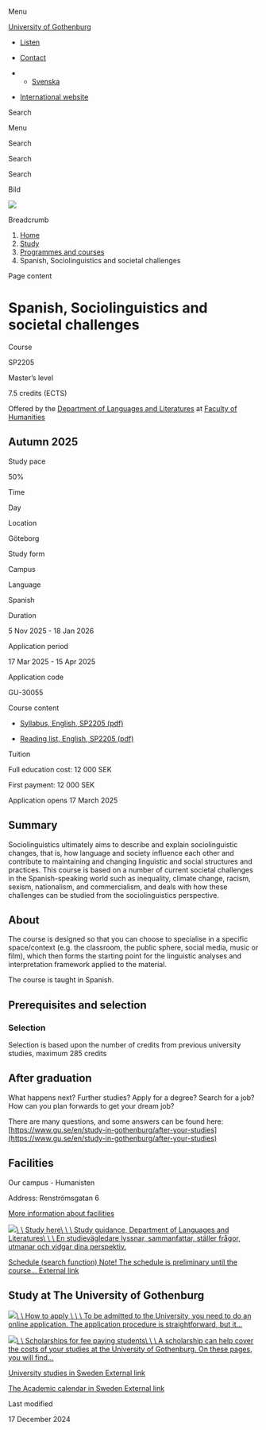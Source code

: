 Menu

[University of Gothenburg](/en)

- [Listen](//app-eu.readspeaker.com/cgi-bin/rsent?customerid=9467&lang=en_uk&readclass=region--content&url=https%3A%2F%2Fwww.gu.se%2Fen%2Fstudy-gothenburg%2Fspanish-sociolinguistics-and-societal-challenges-sp2205 "Listen with ReadSpeaker")

- [Contact](/en/contact)

- - [Svenska](/studera/hitta-utbildning/spanska-sociolingvistik-och-samhallsutmaningar-sp2205)
- [International website](/en/study-gothenburg/spanish-sociolinguistics-and-societal-challenges-sp2205)

Search


Menu


Search


Search

Search

Bild

![](/sites/default/files/styles/100_10_3_xmedium_1x/public/kop_assets/83ea487bac57fc741fb61dc060c873ef4681f12f.jpg?h=cf6aa399&itok=Q7EsPPc8)

Breadcrumb

1. [Home](/en)
2. [Study](/en/study-in-gothenburg)
3. [Programmes and courses](/en/study-in-gothenburg/study-options)
4. Spanish, Sociolinguistics and societal challenges


Page content

# Spanish, Sociolinguistics and societal challenges

Course


SP2205


Master’s level



7.5 credits (ECTS)



Offered by the
[Department of Languages and Literatures](https://www.gu.se/en/languages)
at
[Faculty of Humanities](https://www.gu.se/en/humanities)

## Autumn 2025

Study pace


50%

Time


Day

Location


Göteborg

Study form


Campus

Language


Spanish

Duration


5 Nov 2025
\- 18 Jan 2026

Application period


17 Mar 2025
\- 15 Apr 2025

Application code


GU-30055

Course content


- [Syllabus, English, SP2205 (pdf)](https://kursplaner.gu.se/pdf/kurs/en/SP2205)


- [Reading list, English, SP2205 (pdf)](https://kursplaner.gu.se/english/SP2205_Litteratur_34760_V23.pdf)


Tuition


Full education cost: 12 000 SEK

First payment: 12 000 SEK

Application opens 17 March 2025


## Summary

Sociolinguistics ultimately aims to describe and explain sociolinguistic changes, that is, how language and society influence each other and contribute to maintaining and changing linguistic and social structures and practices. This course is based on a number of current societal challenges in the Spanish-speaking world such as inequality, climate change, racism, sexism, nationalism, and commercialism, and deals with how these challenges can be studied from the sociolinguistics perspective.

## About

The course is designed so that you can choose to specialise in a specific space/context (e.g. the classroom, the public sphere, social media, music or film), which then forms the starting point for the linguistic analyses and interpretation framework applied to the material.

The course is taught in Spanish.

## Prerequisites and selection

### Selection

Selection is based upon the number of credits from previous university studies, maximum 285 credits

## After graduation

What happens next? Further studies? Apply for a degree? Search for a job? How can you plan forwards to get your dream job?

There are many questions, and some answers can be found here: [https://www.gu.se/en/study-in-gothenburg/after-your-studies](https://www.gu.se/en/study-in-gothenburg/after-your-studies)

## Facilities

Our campus - Humanisten

Address: Renströmsgatan 6

[More information about facilities](https://www.gu.se/en/study-gothenburg/our-campus-humanisten)

[![](/sites/default/files/dynamic-image/dynamic_image_2188_264/public/2020-04/gabrielle-henderson-HJckKnwCXxQ-unsplash.jpg?media_id=3813&width=1904&height=226)\\
\\
Study here\\
\\
\\
Study guidance, Department of Languages and Literatures\\
\\
\\
En studievägledare lyssnar, sammanfattar, ställer frågor, utmanar och vidgar dina perspektiv.](/en/languages/study-here/study-guidance)

[Schedule (search function) Note! The schedule is preliminary until the course… External link](https://cloud.timeedit.net/gu/web/schema/ri1g5012ywQ0XxQQQZZu0YvZ0Y5ZQ0nw.html "External link")

## Study at The University of Gothenburg

[![](/sites/default/files/dynamic-image/dynamic_image_2188_218/public/2020-03/cytonn-photography-ZJEKICY5EXY-unsplash.jpg?media_id=2553&width=1904&height=208)\\
\\
How to apply \\
\\
\\
To be admitted to the University, you need to do an online application. The application procedure is straightforward, but it…](/en/study-in-gothenburg/apply)

[![](/sites/default/files/dynamic-image/dynamic_image_2188_218/public/2024-01/GU-7.jpg?media_id=95188&width=1904&height=208)\\
\\
Scholarships for fee paying students\\
\\
\\
A scholarship can help cover the costs of your studies at the University of Gothenburg. On these pages, you will find…](/en/study-in-gothenburg/apply/scholarships-for-fee-paying-students)

[University studies in Sweden External link](https://www.gu.se/en/study-in-gothenburg/before-you-arrive/university-studies-in-sweden "External link")

[The Academic calendar in Sweden External link](https://www.gu.se/en/study-in-gothenburg/when-you-are-here/academic-calendar "External link")

Last modified


17 December 2024
